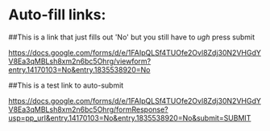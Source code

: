 # Auto-fill links:

##This is a link that just fills out 'No' but you still have to *ugh* press submit

https://docs.google.com/forms/d/e/1FAIpQLSf4TUOfe2Ovl8Zdj30N2VHGdYV8Ea3qMBLsh8xm2n6bc5Ohrg/viewform?entry.14170103=No&entry.1835538920=No

##This is a test link to auto-submit

https://docs.google.com/forms/d/e/1FAIpQLSf4TUOfe2Ovl8Zdj30N2VHGdYV8Ea3qMBLsh8xm2n6bc5Ohrg/formResponse?usp=pp_url&entry.14170103=No&entry.1835538920=No&submit=SUBMIT
